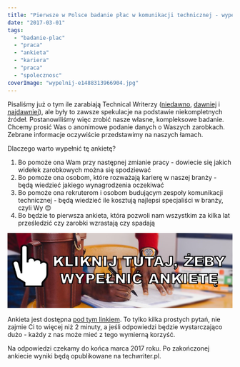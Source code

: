 ```yaml
---
title: "Pierwsze w Polsce badanie płac w komunikacji technicznej - wypełnij ankietę!"
date: "2017-03-01"
tags:
  - "badanie-plac"
  - "praca"
  - "ankieta"
  - "kariera"
  - "praca"
  - "spolecznosc"
coverImage: "wypelnij-e1488313966904.jpg"
---
```


Pisaliśmy już o tym ile zarabiają Technical Writerzy
([niedawno](http://techwriter.pl/ile-zarabia-technical-writer-odslona-trzecia/),
[dawniej](http://techwriter.pl/ile-zarabia-technical-writer-odslona-druga/) i
[najdawniej](http://techwriter.pl/ile-zarabia-technical-writer/)), ale były to
zawsze spekulacje na podstawie niekompletnych źródeł. Postanowiliśmy więc zrobić
nasze własne, kompleksowe badanie. Chcemy prosić Was o anonimowe podanie danych
o Waszych zarobkach. Zebrane informacje oczywiście przedstawimy na naszych
łamach.

Dlaczego warto wypełnić tę ankietę?

1. Bo pomoże ona Wam przy następnej zmianie pracy - dowiecie się jakich widełek
   zarobkowych można się spodziewać
2. Bo pomoże ona osobom, które rozważają karierę w naszej branży - będą wiedzieć
   jakiego wynagrodzenia oczekiwać
3. Bo pomoże ona rekruterom i osobom budującym zespoły komunikacji technicznej -
   będą wiedzieć ile kosztują najlepsi specjaliści w branży, czyli Wy 😊
4. Bo będzie to pierwsza ankieta, która pozwoli nam wszystkim za kilka lat
   prześledzić czy zarobki wzrastają czy spadają

[![](images/wypelnij-ankiete-link-1.jpg)](https://goo.gl/forms/OkRGlCtG82lV52wT2)

Ankieta jest dostępna [pod tym linkiem](https://goo.gl/forms/OkRGlCtG82lV52wT2).
To tylko kilka prostych pytań, nie zajmie Ci to więcej niż 2 minuty, a jeśli
odpowiedzi będzie wystarczająco dużo - każdy z nas może mieć z tego wymierną
korzyść.

Na odpowiedzi czekamy do końca marca 2017 roku. Po zakończonej ankiecie wyniki
będą opublikowane na techwriter.pl.

